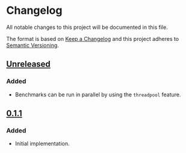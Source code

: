 # Changelog
All notable changes to this project will be documented in this file.

The format is based on [Keep a Changelog](http://keepachangelog.com/en/1.0.0/)
and this project adheres to [Semantic Versioning](http://semver.org/spec/v2.0.0.html).

## [Unreleased]

### Added
- Benchmarks can be run in parallel by using the `threadpool` feature.

## [0.1.1]
### Added
- Initial implementation.


[Unreleased]: https://github.com/bheisler/iai/compare/0.1.1...HEAD
[0.1.1]: https://github.com/bheisler/iai/compare/...0.1.1
